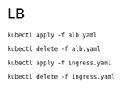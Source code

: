 # LB
```
kubectl apply -f alb.yaml

kubectl delete -f alb.yaml
```

```
kubectl apply -f ingress.yaml

kubectl delete -f ingress.yaml
```
